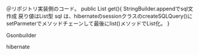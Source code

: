 ＠リポジトリ実装側のコード。
public List<String> get(){
    StringBuilder.appendでsql文作成
    戻り値はList<String>型
    sql は、hibernateのsessionクラスのcreateSQLQuery()にsetParmeterでメソッドチェーンして最後にlist()メソッドでList化。
}

Gsonbuilder

hibernate
